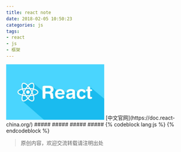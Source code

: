 ```yaml
---
title: react note
date: 2018-02-05 10:50:23
categories: js
tags: 
- react
- js
- 框架
---
```

<img src="20180205reactnote/react.jpg" width="266px" height="150px"/>
[中文官网](https://doc.react-china.org/)
##### 
##### 
##### 
##### 
{% codeblock lang:js %}
{% endcodeblock %}

>原创内容，欢迎交流转载请注明出处